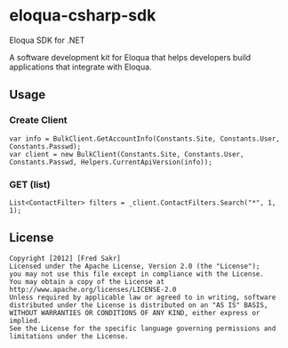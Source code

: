 eloqua-csharp-sdk
=================

Eloqua SDK for .NET

A software development kit for Eloqua that helps developers build applications that integrate with Eloqua.

## Usage

### Create Client
	var info = BulkClient.GetAccountInfo(Constants.Site, Constants.User, Constants.Passwd);
	var client = new BulkClient(Constants.Site, Constants.User, Constants.Passwd, Helpers.CurrentApiVersion(info));

### GET (list)
	List<ContactFilter> filters = _client.ContactFilters.Search("*", 1, 1);

## License
	Copyright [2012] [Fred Sakr]
	Licensed under the Apache License, Version 2.0 (the "License");
	you may not use this file except in compliance with the License.
	You may obtain a copy of the License at
	http://www.apache.org/licenses/LICENSE-2.0
	Unless required by applicable law or agreed to in writing, software
	distributed under the License is distributed on an "AS IS" BASIS,
	WITHOUT WARRANTIES OR CONDITIONS OF ANY KIND, either express or implied.
	See the License for the specific language governing permissions and
	limitations under the License.